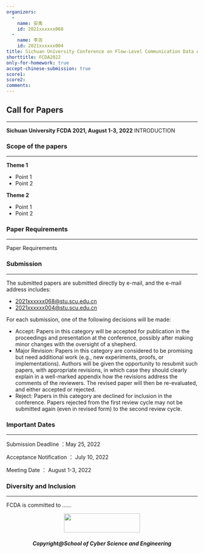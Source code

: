```yaml
---
organizers:
  -
    name: 安禹
    id: 2021xxxxxx068
  -
    name: 李尧
    id: 2021xxxxxx004
title: Sichuan University Conference on Flow-Level Communication Data Analysis
shorttitle: FCDA2022
only-for-homework: true
accept-chinese-submission: true
score1: 
score2: 
comments: 
---
```


## Call for Papers
---
**Sichuan University FCDA 2021, August 1-3, 2022**
INTRODUCTION


### Scope of the papers
---

**Theme 1**

 - Point 1
 - Point 2

**Theme 2**

 - Point 1
 - Point 2

### Paper Requirements
---

Paper Requirements

### Submission
---
The submitted papers are submitted directly by e-mail, and the e-mail address includes:

 - <2021xxxxxx068@stu.scu.edu.cn>
 - <2021xxxxxx004@stu.scu.edu.cn>

For each submission, one of the following decisions will be made:

 - Accept: Papers in this category will be accepted for publication in the proceedings and presentation at the conference, possibly after making minor changes with the oversight of a shepherd.
 - Major Revision: Papers in this category are considered to be promising but need additional work (e.g., new experiments, proofs, or implementations). Authors will be given the opportunity to resubmit such papers, with appropriate revisions, in which case they should clearly explain in a well-marked appendix how the revisions address the comments of the reviewers. The revised paper will then be re-evaluated, and either accepted or rejected.
 - Reject: Papers in this category are declined for inclusion in the conference. Papers rejected from the first review cycle may not be submitted again (even in revised form) to the second review cycle.

### Important Dates
---

Submission Deadline ：May 25, 2022

Acceptance Notification ： July 10, 2022

Meeting Date ： August 1-3, 2022



### Diversity and Inclusion
---
FCDA is committed to ......

<p align="center"><img src="http://scu.edu.cn/images/footer-logo.png" width="200" height="50"></p>
<h5 align="center">Copyright@School of Cyber Science and Engineering</h5>
